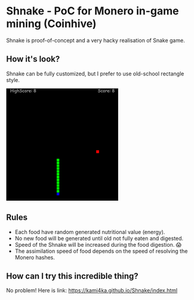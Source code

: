 # Shnake - PoC for Monero in-game mining (Coinhive)

Shnake is proof-of-concept and a very hacky realisation of Snake game.

## How it's look?

Shnake can be fully customized, but I prefer to use old-school rectangle style.

![Screenshot](screenshot.png)


## Rules

* Each food have random generated nutritional value (energy).<br>
* No new food will be generated until old not fully eaten and digested. <br>
* Speed of the Shnake will be increased during the food digestion. :scream: <br>
* The assimilation speed of food depends on the speed of resolving the Monero hashes. <br>


## How can I try this incredible thing?

No problem! Here is link: https://kami4ka.github.io/Shnake/index.html